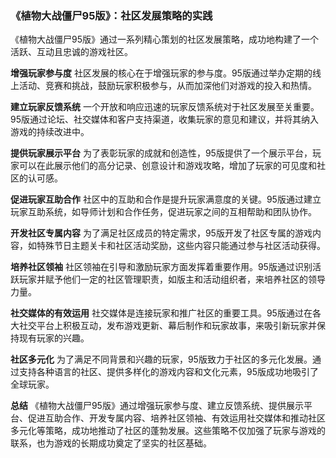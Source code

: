 ### 《植物大战僵尸95版》：社区发展策略的实践

《植物大战僵尸95版》通过一系列精心策划的社区发展策略，成功地构建了一个活跃、互动且忠诚的游戏社区。

**增强玩家参与度**
社区发展的核心在于增强玩家的参与度。95版通过举办定期的线上活动、竞赛和挑战，鼓励玩家积极参与，从而加深他们对游戏的投入和热情。

**建立玩家反馈系统**
一个开放和响应迅速的玩家反馈系统对于社区发展至关重要。95版通过论坛、社交媒体和客户支持渠道，收集玩家的意见和建议，并将其纳入游戏的持续改进中。

**提供玩家展示平台**
为了表彰玩家的成就和创造性，95版提供了一个展示平台，玩家可以在此展示他们的高分记录、创意设计和游戏攻略，增加了玩家的可见度和社区的认可感。

**促进玩家互助合作**
社区中的互助和合作是提升玩家满意度的关键。95版通过建立玩家互助系统，如导师计划和合作任务，促进玩家之间的互相帮助和团队协作。

**开发社区专属内容**
为了满足社区成员的特定需求，95版开发了社区专属的游戏内容，如特殊节日主题关卡和社区活动奖励，这些内容只能通过参与社区活动获得。

**培养社区领袖**
社区领袖在引导和激励玩家方面发挥着重要作用。95版通过识别活跃玩家并赋予他们一定的社区管理职责，如版主和活动组织者，来培养社区的领导力量。

**社交媒体的有效运用**
社交媒体是连接玩家和推广社区的重要工具。95版通过在各大社交平台上积极互动，发布游戏更新、幕后制作和玩家故事，来吸引新玩家并保持现有玩家的兴趣。

**社区多元化**
为了满足不同背景和兴趣的玩家，95版致力于社区的多元化发展。通过支持各种语言的社区、提供多样化的游戏内容和文化元素，95版成功地吸引了全球玩家。

**总结**
《植物大战僵尸95版》通过增强玩家参与度、建立反馈系统、提供展示平台、促进互助合作、开发专属内容、培养社区领袖、有效运用社交媒体和推动社区多元化等策略，成功地推动了社区的蓬勃发展。这些策略不仅加强了玩家与游戏的联系，也为游戏的长期成功奠定了坚实的社区基础。
